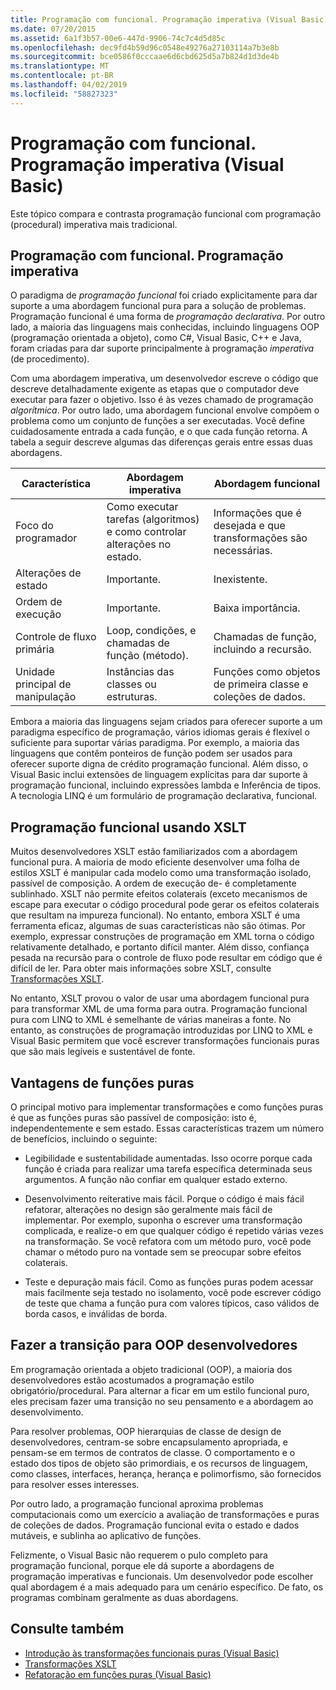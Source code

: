 ```yaml
---
title: Programação com funcional. Programação imperativa (Visual Basic)
ms.date: 07/20/2015
ms.assetid: 6a1f3b57-00e6-447d-9906-74c7c4d5d85c
ms.openlocfilehash: dec9fd4b59d96c0548e49276a27103114a7b3e8b
ms.sourcegitcommit: bce0586f0cccaae6d6cbd625d5a7b824d1d3de4b
ms.translationtype: MT
ms.contentlocale: pt-BR
ms.lasthandoff: 04/02/2019
ms.locfileid: "58827323"
---
```

# <a name="functional-programming-vs-imperative-programming-visual-basic"></a>Programação com funcional. Programação imperativa (Visual Basic)
Este tópico compara e contrasta programação funcional com programação (procedural) imperativa mais tradicional.  
  
## <a name="functional-programming-vs-imperative-programming"></a>Programação com funcional. Programação imperativa  
 O paradigma de *programação funcional* foi criado explicitamente para dar suporte a uma abordagem funcional pura para a solução de problemas. Programação funcional é uma forma de *programação declarativa*. Por outro lado, a maioria das linguagens mais conhecidas, incluindo linguagens OOP (programação orientada a objeto), como C#, Visual Basic, C++ e Java, foram criadas para dar suporte principalmente à programação *imperativa* (de procedimento).  
  
 Com uma abordagem imperativa, um desenvolvedor escreve o código que descreve detalhadamente exigente as etapas que o computador deve executar para fazer o objetivo. Isso é às vezes chamado de programação *algorítmica*. Por outro lado, uma abordagem funcional envolve compõem o problema como um conjunto de funções a ser executadas. Você define cuidadosamente entrada a cada função, e o que cada função retorna. A tabela a seguir descreve algumas das diferenças gerais entre essas duas abordagens.  
  
|Característica|Abordagem imperativa|Abordagem funcional|  
|--------------------|-------------------------|-------------------------|  
|Foco do programador|Como executar tarefas (algoritmos) e como controlar alterações no estado.|Informações que é desejada e que transformações são necessárias.|  
|Alterações de estado|Importante.|Inexistente.|  
|Ordem de execução|Importante.|Baixa importância.|  
|Controle de fluxo primária|Loop, condições, e chamadas de função (método).|Chamadas de função, incluindo a recursão.|  
|Unidade principal de manipulação|Instâncias das classes ou estruturas.|Funções como objetos de primeira classe e coleções de dados.|  
  
 Embora a maioria das linguagens sejam criados para oferecer suporte a um paradigma específico de programação, vários idiomas gerais é flexível o suficiente para suportar várias paradigma. Por exemplo, a maioria das linguagens que contêm ponteiros de função podem ser usados para oferecer suporte digna de crédito programação funcional. Além disso, o Visual Basic inclui extensões de linguagem explícitas para dar suporte à programação funcional, incluindo expressões lambda e Inferência de tipos. A tecnologia LINQ é um formulário de programação declarativa, funcional.  
  
## <a name="functional-programming-using-xslt"></a>Programação funcional usando XSLT  
 Muitos desenvolvedores XSLT estão familiarizados com a abordagem funcional pura. A maioria de modo eficiente desenvolver uma folha de estilos XSLT é manipular cada modelo como uma transformação isolado, passível de composição. A ordem de execução de- é completamente sublinhado. XSLT não permite efeitos colaterais (exceto mecanismos de escape para executar o código procedural pode gerar os efeitos colaterais que resultam na impureza funcional). No entanto, embora XSLT é uma ferramenta eficaz, algumas de suas características não são ótimas. Por exemplo, expressar construções de programação em XML torna o código relativamente detalhado, e portanto difícil manter. Além disso, confiança pesada na recursão para o controle de fluxo pode resultar em código que é difícil de ler. Para obter mais informações sobre XSLT, consulte [Transformações XSLT](../../../../standard/data/xml/xslt-transformations.md).  
  
 No entanto, XSLT provou o valor de usar uma abordagem funcional pura para transformar XML de uma forma para outra. Programação funcional pura com LINQ to XML é semelhante de várias maneiras a fonte. No entanto, as construções de programação introduzidas por LINQ to XML e Visual Basic permitem que você escrever transformações funcionais puras que são mais legíveis e sustentável de fonte.  
  
## <a name="advantages-of-pure-functions"></a>Vantagens de funções puras  
 O principal motivo para implementar transformações e como funções puras é que as funções puras são passível de composição: isto é, independentemente e sem estado. Essas características trazem um número de benefícios, incluindo o seguinte:  
  
-   Legibilidade e sustentabilidade aumentadas. Isso ocorre porque cada função é criada para realizar uma tarefa específica determinada seus argumentos. A função não confiar em qualquer estado externo.  
  
-   Desenvolvimento reiterative mais fácil. Porque o código é mais fácil refatorar, alterações no design são geralmente mais fácil de implementar. Por exemplo, suponha o escrever uma transformação complicada, e realize-o em que qualquer código é repetido várias vezes na transformação. Se você refatora com um método puro, você pode chamar o método puro na vontade sem se preocupar sobre efeitos colaterais.  
  
-   Teste e depuração mais fácil. Como as funções puras podem acessar mais facilmente seja testado no isolamento, você pode escrever código de teste que chama a função pura com valores típicos, caso válidos de borda casos, e inválidas de borda.  
  
## <a name="transitioning-for-oop-developers"></a>Fazer a transição para OOP desenvolvedores  
 Em programação orientada a objeto tradicional (OOP), a maioria dos desenvolvedores estão acostumados a programação estilo obrigatório/procedural. Para alternar a ficar em um estilo funcional puro, eles precisam fazer uma transição no seu pensamento e a abordagem ao desenvolvimento.  
  
 Para resolver problemas, OOP hierarquias de classe de design de desenvolvedores, centram-se sobre encapsulamento apropriada, e pensam-se em termos de contratos de classe. O comportamento e o estado dos tipos de objeto são primordiais, e os recursos de linguagem, como classes, interfaces, herança, herança e polimorfismo, são fornecidos para resolver esses interesses.  
  
 Por outro lado, a programação funcional aproxima problemas computacionais como um exercício a avaliação de transformações e puras de coleções de dados. Programação funcional evita o estado e dados mutáveis, e sublinha ao aplicativo de funções.  
  
 Felizmente, o Visual Basic não requerem o pulo completo para programação funcional, porque ele dá suporte a abordagens de programação imperativas e funcionais. Um desenvolvedor pode escolher qual abordagem é a mais adequado para um cenário específico. De fato, os programas combinam geralmente as duas abordagens.  
  
## <a name="see-also"></a>Consulte também

- [Introdução às transformações funcionais puras (Visual Basic)](../../../../visual-basic/programming-guide/concepts/linq/introduction-to-pure-functional-transformations.md)
- [Transformações XSLT](../../../../standard/data/xml/xslt-transformations.md)
- [Refatoração em funções puras (Visual Basic)](../../../../visual-basic/programming-guide/concepts/linq/refactoring-into-pure-functions.md)
